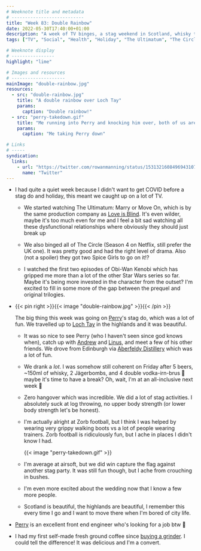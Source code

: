 ```yaml
---
# Weeknote title and metadata
# ---------------------------
title: "Week 83: Double Rainbow"
date: 2022-05-30T17:40:00+01:00
description: "A week of TV binges, a stag weekend in Scotland, whisky tastings, highland games, zorb football, airsoft, lovely friends, and good coffee."
tags: ["TV", "Social", "Health", "Holiday", "The Ultimatum", "The Circle", "Obi-Wan Kenobi", "Jägerbomb"]

# Weeknote display
# ----------------
highlight: "lime"

# Images and resources
# --------------------
mainImage: "double-rainbow.jpg"
resources:
  - src: "double-rainbow.jpg"
    title: "A double rainbow over Loch Tay"
    params:
      caption: "Double rainbow!"
  - src: "perry-takedown.gif"
    title: "Me running into Perry and knocking him over, both of us are wearing zorbs"
    params:
      caption: "Me taking Perry down"

# Links
# -----
syndication:
  links:
    - url: "https://twitter.com/rowanmanning/status/1531321608496943107"
      name: "Twitter"
---
```


  * I had quite a quiet week because I didn't want to get COVID before a stag do and holiday, this meant we caught up on a lot of TV.

    * We started watching The Ultimatum: Marry or Move On, which is by the same production company as [Love is Blind](/tags/love-is-blind/). It's even wilder, maybe it's too much even for me and I feel a bit sad watching all these dysfunctional relationships where obviously they should just break up

    * We also binged all of The Circle (Season 4 on Netflix, still prefer the UK one). It was pretty good and had the right level of drama. Also (not a spoiler) they got two Spice Girls to go on it!?

    * I watched the first two episodes of Obi-Wan Kenobi which has gripped me more than a lot of the other Star Wars series so far. Maybe it's being more invested in the character from the outset? I'm excited to fill in some more of the gap between the prequel and original trilogies.

  * {{< pin right >}}{{< image "double-rainbow.jpg" >}}{{< /pin >}}
  
    The big thing this week was going on [Perry](https://www.perryharlock.co.uk/)'s stag do, which was a lot of fun. We travelled up to [Loch Tay](https://en.wikipedia.org/wiki/Loch_Tay) in the highlands and it was beautiful.

    * It was so nice to see Perry (who I haven't seen since god knows when), catch up with [Andrew](https://adlawson.com/) and [Linus](https://www.linusnorton.co.uk/), and meet a few of his other friends. We drove from Edinburgh via [Aberfeldy Distillery](https://www.dewars.com/gl/en/aberfeldydistillery/) which was a lot of fun.

    * We drank a _lot_. I was somehow still coherent on Friday after 5 beers, ~150ml of whisky, 2 Jägerbombs, and 4 double vodka-irn-brus :grimacing: maybe it's time to have a break? Oh, wait, I'm at an all-inclusive next week :grimacing:

    * Zero hangover which was incredible. We did a lot of stag activities. I absolutely suck at log throwing, no upper body strength (or lower body strength let's be honest).
    
    * I'm actually alright at Zorb football, but I think I was helped by wearing very grippy walking boots vs a lot of people wearing trainers. Zorb football is ridiculously fun, but I ache in places I didn't know I had.

      {{< image "perry-takedown.gif" >}}

    * I'm average at airsoft, but we did win capture the flag against another stag party. It was still fun though, but I ache from crouching in bushes.

    * I'm even more excited about the wedding now that I know a few more people.

    * Scotland is beautiful, the highlands are beautiful, I remember this every time I go and I want to move there when I'm bored of city life.

  * [Perry](https://www.perryharlock.co.uk/) is an excellent front end engineer who's looking for a job btw :eyes:

  * I had my first self-made fresh ground coffee since [buying a grinder](/weeknotes/73/). I could tell the difference! It was delicious and I'm a convert.

